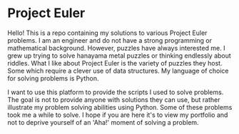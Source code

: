 # Project Euler

Hello! This is a repo containing my solutions to various Project Euler problems. I am an engineer and do not have a strong programming or mathematical background. However, puzzles have always interested me. I grew up trying to solve hanayama metal puzzles or thinking endlessly about riddles. What I like about Project Euler is the variety of puzzles they host. Some which require a clever use of data structures. My language of choice for solving problems is Python.  

I want to use this platform to provide the scripts I used to solve problems. The goal is not to provide anyone with solutions they can use, but rather illustrate my problem solving abilities using Python. Some of these problems took me a while to solve. I hope if you are here it's to view my portfolio and not to deprive yourself of an 'Aha!' moment of solving a problem. 
